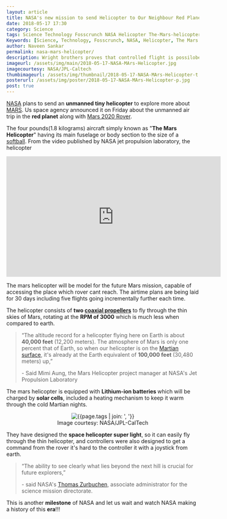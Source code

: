 ```yaml
---
layout: article
title: NASA's new mission to send Helicopter to Our Neighbour Red Planet.
date: 2018-05-17 17:30 
category: Science
tags: Science Technology Fosscrunch NASA Helicopter The-Mars-helicopter Mars-2020-rover US space agency Red-planet Drone-Mars Wright Brothers
Keywords: [Science, Technology, Fosscrunch, NASA, Helicopter, The Mars helicopter, Mars 2020 rover, US, space, agency, Red planet, Drone Mars, Wright Brothers]
author: Naveen Sankar
permalink: nasa-mars-helicopter/
description: Wright brothers proves that controlled flight is possilobe in the planet earth, now NASA plans to prove it again but in the red planet " The Mars ", NASA is sending a helicopter to Mars along with Mars 2020 Rover.
imageurl: /assets/img/main/2018-05-17-NASA-MArs-Helicopter.jpg
imagecourtesy: NASA/JPL-Caltech
thumbimageurl: /assets/img/thumbnail/2018-05-17-NASA-MArs-Helicopter-t.jpg
posterurl: /assets/img/poster/2018-05-17-NASA-MArs-Helicopter-p.jpg
post: true
---
```


<p><a href="https://www.nasa.gov/press-release/mars-helicopter-to-fly-on-nasa-s-next-red-planet-rover-mission" target="_blank">NASA</a> plans to send an <strong>unmanned tiny helicopter</strong> to explore more about <a href="https://en.wikipedia.org/wiki/Mars" target="_blank">MARS</a>. Us space agency announced it on Friday about the unmanned air trip in the <strong>red planet</strong> along with <a href="https://en.wikipedia.org/wiki/Mars_2020" target="_blank">Mars 2020 Rover</a>.</p>
<p>The four pounds(1.8 kilograms) aircraft simply known as "<strong>The Mars Helicopter</strong>" having its main fuselage or body section to the size of a <a href="https://en.wikipedia.org/wiki/Softball" target="_blank">softball</a>. From the video published by NASA jet propulsion laboratory, the helicopter</p>

<iframe width="560" height="315" src="https://www.youtube.com/embed/oOMQOqKRWjU?rel=0" frameborder="0" allow="autoplay; encrypted-media" allowfullscreen></iframe>

<p>The mars helicopter will be model for the future Mars mission, capable of accessing the place which rover cant reach. The airtime plans are being laid for 30 days including five flights going incrementally further each time.</p>
<p>The helicopter consists of <strong>two <a href="https://en.wikipedia.org/wiki/Contra-rotating_propellers" target="_blank">coaxial propellers</a></strong> to fly through the thin skies of Mars, rotating at the <strong>RPM of 3000</strong> which is much less when compared to earth.</p>

<blockquote class="blockquote">
  <p class="mb-0">“The altitude record for a helicopter flying here on Earth is about <strong>40,000 feet</strong> (12,200 meters). The atmosphere of Mars is only one percent that of Earth, so when our helicopter is on the <a href="https://en.wikipedia.org/wiki/Martian_surface" target="_blank">Martian surface</a>, it's already at the Earth equivalent of <strong>100,000 feet </strong>(30,480 meters) up,”
</p>
  <footer class="blockquote-footer">- Said Mimi Aung, the Mars Helicopter project manager at NASA's Jet Propulsion Laboratory</footer>
</blockquote>

<p>The mars helicopter is equipped with <strong>Lithium-ion batteries </strong>which will be charged by <strong>solar cells</strong>, included a heating mechanism to keep it warm through the cold Martian nights.</p>
<div class="article-main-img">
<center>
		<img src="{{ site.baseurl }}/assets/img/main/2018-05-17-NASA-Mars-Helicopter-01.gif" alt="{{page.tags | join: ', '}}">
</center>

</div>
<center>
<footer class="imgcc">
    Image courtesy: NASA/JPL-CalTech
</footer>
</center>
<p>They have designed the <strong>space helicopter super light</strong>, so it can easily fly through the thin helicopter, and controllers were also designed to get a command from the rover it's hard to the controller it with a joystick from earth.</p>


<blockquote class="blockquote">
  <p class="mb-0">“The ability to see clearly what lies beyond the next hill is crucial for future explorers,”
</p>
  <footer class="blockquote-footer">- said NASA's <a href="https://en.wikipedia.org/wiki/Thomas_Zurbuchen" target="_blank">Thomas Zurbuchen</a>, associate administrator for the science mission directorate.</footer>
</blockquote>

<p>This is another <strong>milestone</strong> of NASA and let us wait and watch NASA making a history of this <strong>era</strong>!!!</p>

